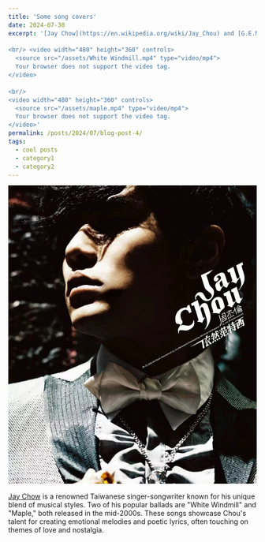 ```yaml
---
title: 'Some song covers'
date: 2024-07-30
excerpt: '[Jay Chow](https://en.wikipedia.org/wiki/Jay_Chou) and [G.E.M ](https://en.wikipedia.org/wiki/G.E.M.) are my favourite male and female singers. Here are my covers of their songs. Wow, my skill level is modest, just please consider this purely for fun and entertainment.

<br/> <video width="480" height="360" controls>
  <source src="/assets/White Windmill.mp4" type="video/mp4">
  Your browser does not support the video tag.
</video>

<br/>
<video width="480" height="360" controls>
  <source src="/assets/maple.mp4" type="video/mp4">
  Your browser does not support the video tag.
</video>'
permalink: /posts/2024/07/blog-post-4/
tags:
  - cool posts
  - category1
  - category2
---
```



<img src='/images/周杰伦.png'>

[Jay Chow](https://en.wikipedia.org/wiki/Jay_Chou) is a renowned Taiwanese singer-songwriter known for his unique blend of musical styles. Two of his popular ballads are "White Windmill" and "Maple," both released in the mid-2000s. These songs showcase Chou's talent for creating emotional melodies and poetic lyrics, often touching on themes of love and nostalgia.



